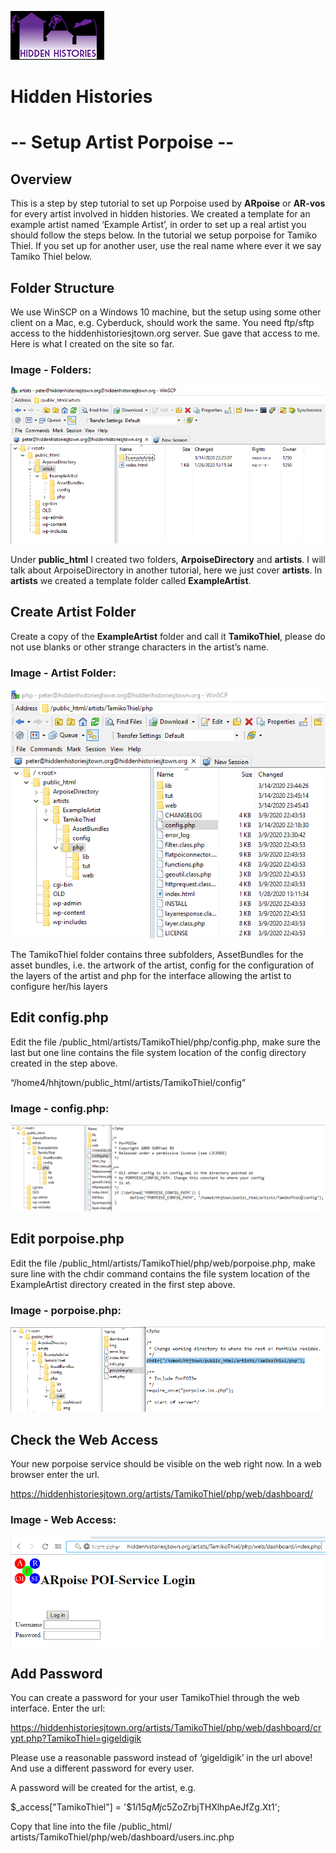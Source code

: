 ![Hidden Histories Logo](/images/hiddenhistories-logo.png)
# Hidden Histories
# -- Setup Artist Porpoise --
## Overview
This is a step by step tutorial to set up Porpoise used by **ARpoise** or **AR-vos** for every artist involved in hidden histories.
We created a template for an example artist named ‘Example Artist’, in order to set up a real artist you should follow the steps below.
In the tutorial we setup porpoise for Tamiko Thiel. If you set up for another user, use the real name where ever it we say Tamiko Thiel below.


## Folder Structure
We use WinSCP on a Windows 10 machine, but the setup using some other client on a Mac, e.g. Cyberduck, should work the same.
You need ftp/sftp access to the hiddenhistoriesjtown.org server. Sue gave that access to me.
Here is what I created on the site so far.
### Image - Folders:
![SetupArtistPorpoise1](/administration/images/SetupArtistPorpoise1.PNG)

Under **public_html** I created two folders, **ArpoiseDirectory** and **artists**. I will talk about ArpoiseDirectory in another tutorial, here we just cover **artists**. In **artists** we created a template folder called **ExampleArtist**.

## Create Artist Folder
Create a copy of the **ExampleArtist** folder and call it **TamikoThiel**, please do not use blanks or other strange characters in the artist’s name.
### Image - Artist Folder:
![SetupArtistPorpoise2](/administration/images/SetupArtistPorpoise2.PNG)

The TamikoThiel folder contains three subfolders, AssetBundles for the asset bundles, i.e. the artwork of the artist, config for the configuration of the layers of the artist and php for the interface allowing the artist to configure her/his layers

## Edit config.php
Edit the file /public_html/artists/TamikoThiel/php/config.php, make sure the last but one line contains the file system location of the config directory created in the step above.

“/home4/hhjtown/public_html/artists/TamikoThiel/config”
### Image - config.php:
![SetupArtistPorpoise3](/administration/images/SetupArtistPorpoise3.PNG)

## Edit porpoise.php
Edit the file /public_html/artists/TamikoThiel/php/web/porpoise.php, make sure line with the chdir command contains the file system location of the ExampleArtist directory created in the first step above.

### Image - porpoise.php:
![SetupArtistPorpoise4](/administration/images/SetupArtistPorpoise4.PNG)

## Check the Web Access
Your new porpoise service should be visible on the web right now. In a web browser enter  the url.

https://hiddenhistoriesjtown.org/artists/TamikoThiel/php/web/dashboard/

### Image - Web Access:
![SetupArtistPorpoise5](/administration/images/SetupArtistPorpoise5.PNG)

## Add Password
You can create a password for your user TamikoThiel through the web interface. Enter the url:

https://hiddenhistoriesjtown.org/artists/TamikoThiel/php/web/dashboard/crypt.php?TamikoThiel=gigeldigik

Please use a reasonable password instead of ‘gigeldigik’ in the url above! And use a different password for every user.

A password will be created for the artist, e.g.

$_access["TamikoThiel"] = '$1$i15qMjc5$ZoZrbjTHXlhpAeJfZg.Xt1';

Copy that line into the file /public_html/ artists/TamikoThiel/php/web/dashboard/users.inc.php



